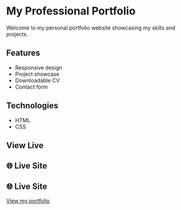# My Professional Portfolio

Welcome to my personal portfolio website showcasing my skills and projects.

## Features
- Responsive design
- Project showcase
- Downloadable CV
- Contact form

## Technologies
- HTML
- CSS

## View Live
## 🌐 Live Site
## 🌐 Live Site
[View my portfolio](https://juniahsolo.github.io/portfolio-website)

